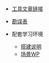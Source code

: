 * [工具文章链接](/urls)

* [勘误表](/bugs)

* 配套学习环境
	* [搭建说明](/aerospace/README)
	* [场景WP](/aerospace/Writeup)

